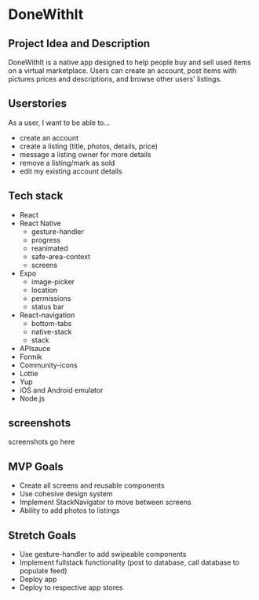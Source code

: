 # DoneWithIt

## Project Idea and Description

DoneWithIt is a native app designed to help people buy and sell used items on a virtual marketplace. Users can create an account, post items with pictures prices and descriptions, and browse other users' listings.

## Userstories

As a user, I want to be able to...

-   create an account
-   create a listing (title, photos, details, price)
-   message a listing owner for more details
-   remove a listing/mark as sold
-   edit my existing account details

## Tech stack

-   React
-   React Native
    -   gesture-handler
    -   progress
    -   reanimated
    -   safe-area-context
    -   screens
-   Expo
    -   image-picker
    -   location
    -   permissions
    -   status bar
-   React-navigation
    -   bottom-tabs
    -   native-stack
    -   stack
-   APIsauce
-   Formik
-   Community-icons
-   Lottie
-   Yup
-   iOS and Android emulator
-   Node.js

## screenshots

screenshots go here

## MVP Goals

-   Create all screens and reusable components
-   Use cohesive design system
-   Implement StackNavigator to move between screens
-   Ability to add photos to listings

## Stretch Goals

-   Use gesture-handler to add swipeable components
-   Implement fullstack functionality (post to database, call database to populate feed)
-   Deploy app
-   Deploy to respective app stores
